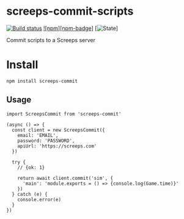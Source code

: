 # screeps-commit-scripts

[![Build status][travis-ci-badge]](travis-ci) [![npm][npm-badge]](npm)  [![State][state-badge]]

Commit scripts to a Screeps server

# Install

```
npm install screeps-commit
```

## Usage

```
import ScreepsCommit from 'screeps-commit'

(async () => {
  const client = new ScreepsCommit({
    email: 'EMAIL',
    password: 'PASSWORD',
    apiUrl: 'https://screeps.com'
  })

  try {
    // {ok: 1}

    return await client.commit('sim', {
      'main': 'module.exports = () => {console.log(Game.time)}'
    })
  } catch (e) {
    console.error(e)
  }
})
```

[travis-ci]: https://travis-ci.org/langri-sha/screeps-commit-scripts
[travis-ci-badge]: https://travis-ci.org/langri-sha/screeps-commit-scripts.svg?branch=master
[state-badge]: https://img.shields.io/badge/state-unstable-red.svg
